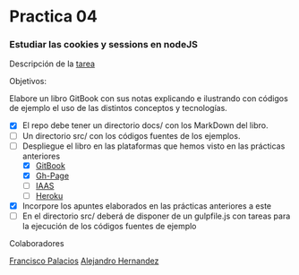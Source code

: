 Practica 04
==

### Estudiar las cookies y sessions en nodeJS

Descripción de la [tarea](https://casianorodriguezleon.gitbooks.io/ull-esit-1617/content/practicas/practicalearningcookies.html)

Objetivos:

Elabore un libro GitBook con sus notas explicando e ilustrando con códigos de ejemplo el uso de las distintos conceptos y tecnologías.

  - [x] El repo debe tener un directorio docs/ con los MarkDown del libro.
  - [ ] Un directorio src/ con los códigos fuentes de los ejemplos.
  - [ ] Despliegue el libro en las plataformas que hemos visto en las prácticas anteriores
    - [x] [GitBook](https://franjpr.gitbooks.io/cookie-session/content/)
    - [x] [Gh-Page](https://ull-esit-pl-1617.github.io/estudiar-cookies-y-sessions-en-expressjs-ale-fran/)
    - [ ] [IAAS](/)
    - [ ] [Heroku](/)
  - [x] Incorpore los apuntes elaborados en las prácticas anteriores a este
  - [ ] En el directorio src/ deberá de disponer de un gulpfile.js con tareas para la ejecución de los códigos fuentes de ejemplo

Colaboradores

[Francisco Palacios](http://franjpr.github.io)
[Alejandro Hernandez](http://alehdezp.github.io)
